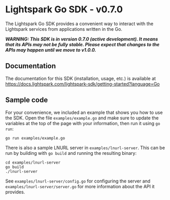 # Lightspark Go SDK - v0.7.0

The Lightspark Go SDK provides a convenient way to interact with the Lightspark services from applications written in
the Go.

**_WARNING: This SDK is in version 0.7.0 (active development). It means that its APIs may not be fully stable. Please
expect that changes to the APIs may happen until we move to v1.0.0._**

## Documentation

The documentation for this SDK (installation, usage, etc.) is available at https://docs.lightspark.com/lightspark-sdk/getting-started?language=Go

## Sample code

For your convenience, we included an example that shows you how to use the SDK. Open the file
`examples/example.go` and make sure to update the variables at the top of the page with your
information, then run it using `go run`:

```
go run examples/example.go
```

There is also a sample LNURL server in `examples/lnurl-server`. This can be run by building with
`go build` and running the resulting binary:

```
cd examples/lnurl-server
go build
./lnurl-server
```

See `examples/lnurl-server/config.go` for configuring the server and
`examples/lnurl-server/server.go` for more information about the API it provides.
